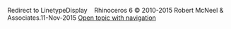 ---
---

Redirect to LinetypeDisplay&#160;
&#160;
Rhinoceros 6 © 2010-2015 Robert McNeel &amp; Associates.11-Nov-2015
 [Open topic with navigation](linetypedisplay.html) 

